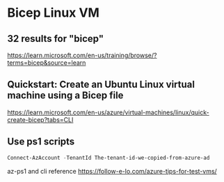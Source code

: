 # Bicep Linux VM

## 32 results for "bicep"

https://learn.microsoft.com/en-us/training/browse/?terms=bicep&source=learn


## Quickstart: Create an Ubuntu Linux virtual machine using a Bicep file

https://learn.microsoft.com/en-us/azure/virtual-machines/linux/quick-create-bicep?tabs=CLI

## Use ps1 scripts

```ps1
Connect-AzAccount -TenantId The-tenant-id-we-copied-from-azure-ad

```

az-ps1 and cli reference https://follow-e-lo.com/azure-tips-for-test-vms/

